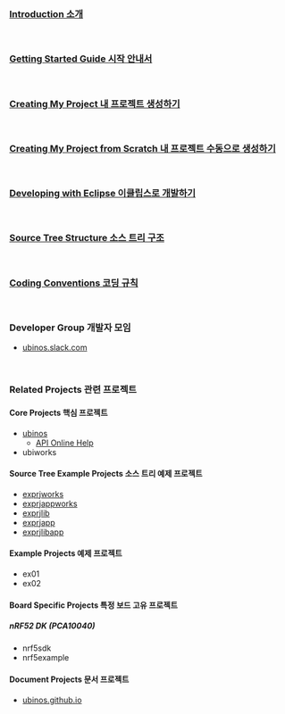 ### [Introduction 소개](https://sonamu.atlassian.net/wiki/spaces/PUBL/pages/77463585/Introduction?atlOrigin=eyJpIjoiZWI1MDgxYjVjY2Y3NGI5YWIyMGRmNGYxNTJhODY0YTEiLCJwIjoiYyJ9)

<br/>

### [Getting Started Guide 시작 안내서](https://sonamu.atlassian.net/wiki/spaces/PUBL/pages/77561861/Getting+Started+Guide?atlOrigin=eyJpIjoiYjAxZmVlZGVkNjkyNDMzMGJkNzJjYmZkY2I0YTJmMWIiLCJwIjoiYyJ9)

<br/>

### [Creating My Project 내 프로젝트 생성하기](https://sonamu.atlassian.net/wiki/spaces/PUBL/pages/78610672/Creating+My+Project?atlOrigin=eyJpIjoiNTlhOGE0MDlmMDQwNGJmYWJjZThiODllNTVjZDk0ZWQiLCJwIjoiYyJ9)

<br/>

### [Creating My Project from Scratch 내 프로젝트 수동으로 생성하기](https://sonamu.atlassian.net/wiki/spaces/PUBL/pages/78741669/Creating+My+Project+from+Scratch?atlOrigin=eyJpIjoiNTlhOGE0MDlmMDQwNGJmYWJjZThiODllNTVjZDk0ZWQiLCJwIjoiYyJ9)

<br/>

### [Developing with Eclipse 이클립스로 개발하기](https://sonamu.atlassian.net/wiki/spaces/PUBL/pages/79298594/Developing+with+Eclipse?atlOrigin=eyJpIjoiMWQ0NzM5ZWI3YjQ5NDBkNTliN2RmNjJjMjFiYjA4NzQiLCJwIjoiYyJ9)

<br/>

### [Source Tree Structure 소스 트리 구조](https://sonamu.atlassian.net/wiki/spaces/PUBL/pages/78971266/Project+Source+Tree+Structure?atlOrigin=eyJpIjoiMDUyNmI3YzNmMWE0NGZiMmFmNTZlZjQ0OWEyZWFhYWYiLCJwIjoiYyJ9)

<br/>

### [Coding Conventions 코딩 규칙](https://sonamu.atlassian.net/wiki/spaces/PUBL/pages/78905345/Coding+Conventions?atlOrigin=eyJpIjoiNzA4YjM1ZmYyODAzNGFmYjgyZjY5MjU4YTNiYjU1YjIiLCJwIjoiYyJ9)

<br/>

### Developer Group 개발자 모임

* [ubinos.slack.com](https://ubinos.slack.com)

<br/>

### Related Projects 관련 프로젝트

#### Core Projects 핵심 프로젝트

* [ubinos](https://github.com/ubinos/ubinos)
    + [API Online Help](api/ubinos/html)
* ubiworks

#### Source Tree Example Projects 소스 트리 예제 프로젝트

* [exprjworks](https://github.com/ubinos/exprjworks)
* [exprjappworks](https://github.com/ubinos/exprjappworks)
* [exprjlib](https://github.com/ubinos/exprjlib)
* [exprjapp](https://github.com/ubinos/exprjapp)
* [exprjlibapp](https://github.com/ubinos/exprjlibapp)

#### Example Projects 예제 프로젝트

* ex01
* ex02

#### Board Specific Projects 특정 보드 고유 프로젝트

##### nRF52 DK (PCA10040)

* nrf5sdk
* nrf5example

#### Document Projects 문서 프로젝트

* [ubinos.github.io](https://github.com/ubinos/ubinos.github.io)

<br/>


